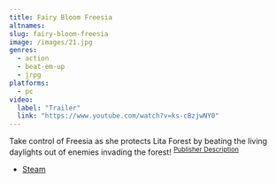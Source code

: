 ```yaml
---
title: Fairy Bloom Freesia
altnames:
slug: fairy-bloom-freesia
image: /images/21.jpg
genres:
  - action
  - beat-em-up
  - jrpg
platforms:
  - pc
video:
  label: "Trailer"
  link: "https://www.youtube.com/watch?v=ks-cBzjwNY0"
---
```


Take control of Freesia as she protects Lita Forest by beating the living daylights out of enemies invading the forest! <sup>[Publisher Description](https://store.steampowered.com/app/214590/Fairy_Bloom_Freesia/)</sup>

* [Steam](https://store.steampowered.com/app/214590/Fairy_Bloom_Freesia/)